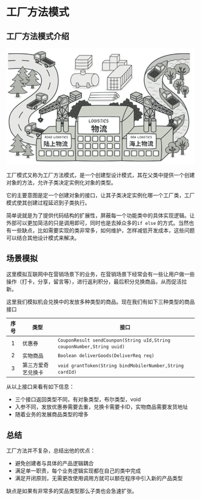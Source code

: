 # 工厂方法模式

## 工厂方法模式介绍

![image-20210414150431730](README.assets/image-20210414150431730.png)

工厂模式又称为工厂方法模式，是一个创建型设计模式，其在父类中提供一个创建对象的方法，允许子类决定实例化对象的类型。

它的主要意图是定一个创建对象的接口，让其子类决定实例化哪一个工厂类，工厂模式使其创建过程延迟到子类执行。

简单说就是为了提供代码结构的扩展性，屏蔽每一个功能类中的具体实现逻辑。让外部可以更加简洁的只是调用即可，同时也是去掉众多的`if else` 的方式。当然也有一些缺点，比如需要实现的类非常多，如何维护，怎样减低开发成本，这些问题可以结合其他设计模式来解决。

## 场景模拟

这里模拟互联网中在营销场景下的业务，在营销场景下经常会有一些让用户做一些操作（打卡，分享，留言等），进行返利积分，最后积分兑换商品，从而促活拉新。

这里我们模拟机会兑换中的发放多种类型的商品。现在我们有如下三种类型的商品接口

| 序号 | 类型               | 接口                                                         |
| :--: | ------------------ | ------------------------------------------------------------ |
|  1   | 优惠券             | ``CouponResult sendCounpon(String uId,String couponNumber,String uuid)`` |
|  2   | 实物商品           | ``Boolean deliverGoods(DeliverReq req)``                     |
|  3   | 第三方爱奇艺兑换卡 | ``void grantToken(String bindMobilerNumber,String cardId)``  |

从以上接口来看有如下信息：

- 三个接口返回类型不同，有对象类型，布尔类型，void
- 入参不同，发放优惠券需要去重，兑换卡需要卡ID，实物商品需要发货地址
- 随着业务的发展商品类型的增多

## 总结

工厂方法并不复杂，总结出他的优点：

- 避免创建者与具体的产品逻辑耦合
- 满足单一职责，每个业务逻辑实现都在自己的类中完成
- 满足开闭原则，无需更改使用调用方就可以额在程序中引入新的产品类型

缺点是如果有非常多的奖品类型那么子类也会急速扩张。